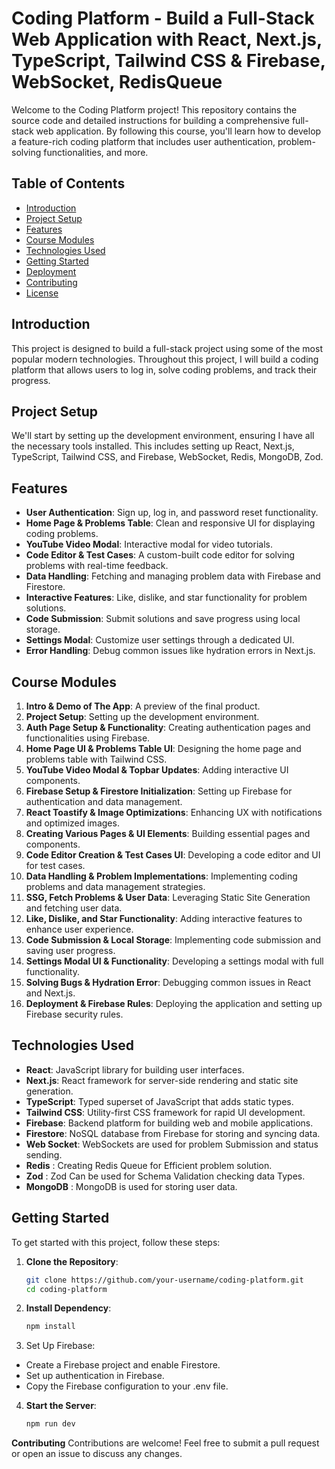 # Coding Platform - Build a Full-Stack Web Application with React, Next.js, TypeScript, Tailwind CSS & Firebase, WebSocket, RedisQueue

Welcome to the Coding Platform project! This repository contains the source code and detailed instructions for building a comprehensive full-stack web application. By following this course, you'll learn how to develop a feature-rich coding platform that includes user authentication, problem-solving functionalities, and more.

## Table of Contents

- [Introduction](#introduction)
- [Project Setup](#project-setup)
- [Features](#features)
- [Course Modules](#course-modules)
- [Technologies Used](#technologies-used)
- [Getting Started](#getting-started)
- [Deployment](#deployment)
- [Contributing](#contributing)
- [License](#license)

## Introduction

This project is designed to build a full-stack project using some of the most popular modern technologies. Throughout this project, I will build a coding platform that allows users to log in, solve coding problems, and track their progress.

## Project Setup

We'll start by setting up the development environment, ensuring I have all the necessary tools installed. This includes setting up React, Next.js, TypeScript, Tailwind CSS, and Firebase, WebSocket, Redis, MongoDB, Zod.

## Features

- **User Authentication**: Sign up, log in, and password reset functionality.
- **Home Page & Problems Table**: Clean and responsive UI for displaying coding problems.
- **YouTube Video Modal**: Interactive modal for video tutorials.
- **Code Editor & Test Cases**: A custom-built code editor for solving problems with real-time feedback.
- **Data Handling**: Fetching and managing problem data with Firebase and Firestore.
- **Interactive Features**: Like, dislike, and star functionality for problem solutions.
- **Code Submission**: Submit solutions and save progress using local storage.
- **Settings Modal**: Customize user settings through a dedicated UI.
- **Error Handling**: Debug common issues like hydration errors in Next.js.

## Course Modules

1. **Intro & Demo of The App**: A preview of the final product.
2. **Project Setup**: Setting up the development environment.
3. **Auth Page Setup & Functionality**: Creating authentication pages and functionalities using Firebase.
4. **Home Page UI & Problems Table UI**: Designing the home page and problems table with Tailwind CSS.
5. **YouTube Video Modal & Topbar Updates**: Adding interactive UI components.
6. **Firebase Setup & Firestore Initialization**: Setting up Firebase for authentication and data management.
7. **React Toastify & Image Optimizations**: Enhancing UX with notifications and optimized images.
8. **Creating Various Pages & UI Elements**: Building essential pages and components.
9. **Code Editor Creation & Test Cases UI**: Developing a code editor and UI for test cases.
10. **Data Handling & Problem Implementations**: Implementing coding problems and data management strategies.
11. **SSG, Fetch Problems & User Data**: Leveraging Static Site Generation and fetching user data.
12. **Like, Dislike, and Star Functionality**: Adding interactive features to enhance user experience.
13. **Code Submission & Local Storage**: Implementing code submission and saving user progress.
14. **Settings Modal UI & Functionality**: Developing a settings modal with full functionality.
15. **Solving Bugs & Hydration Error**: Debugging common issues in React and Next.js.
16. **Deployment & Firebase Rules**: Deploying the application and setting up Firebase security rules.

## Technologies Used

- **React**: JavaScript library for building user interfaces.
- **Next.js**: React framework for server-side rendering and static site generation.
- **TypeScript**: Typed superset of JavaScript that adds static types.
- **Tailwind CSS**: Utility-first CSS framework for rapid UI development.
- **Firebase**: Backend platform for building web and mobile applications.
- **Firestore**: NoSQL database from Firebase for storing and syncing data.
- **Web Socket**: WebSockets are used for problem Submission and status sending.
- **Redis** : Creating Redis Queue for Efficient problem solution.
- **Zod** : Zod Can be used for Schema Validation checking data Types.
- **MongoDB** : MongoDB is used for storing user data.

## Getting Started

To get started with this project, follow these steps:

1. **Clone the Repository**:
   ```bash
   git clone https://github.com/your-username/coding-platform.git
   cd coding-platform
   ```
2. **Install Dependency**:
   ```bash
   npm install
   ```
3. Set Up Firebase:

- Create a Firebase project and enable Firestore.
- Set up authentication in Firebase.
- Copy the Firebase configuration to your .env file.

4. **Start the Server**:
   ```bash
   npm run dev
   ```

**Contributing**
Contributions are welcome! Feel free to submit a pull request or open an issue to discuss any changes.
